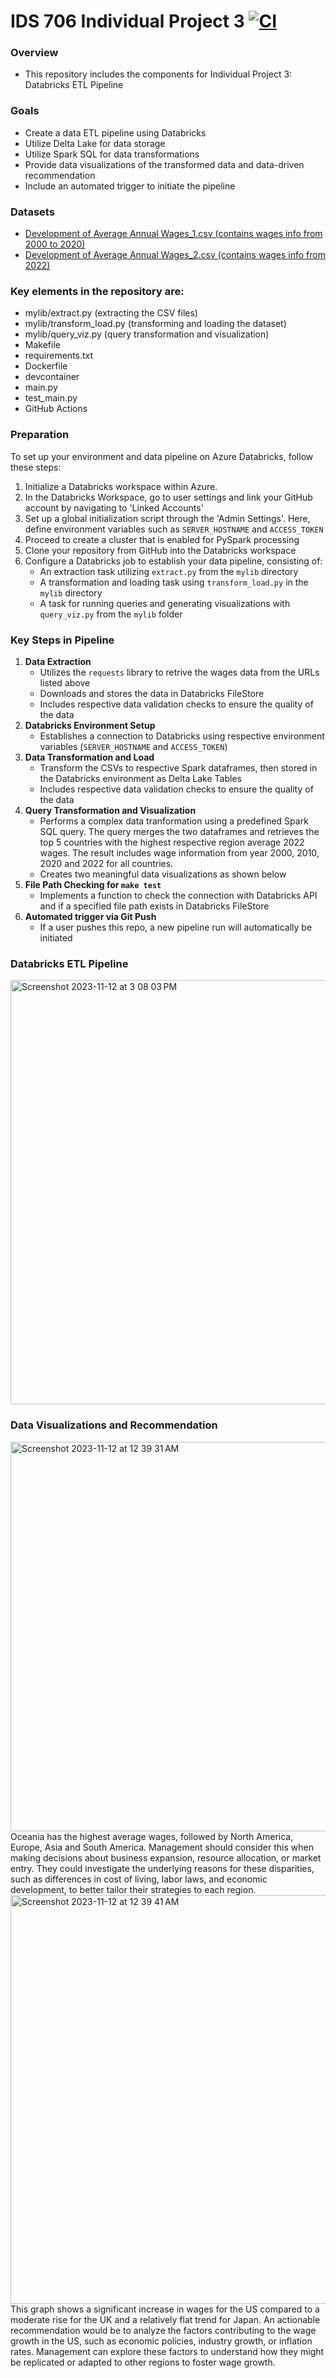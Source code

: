 # IDS 706 Individual Project 3 [![CI](https://github.com/nogibjj/Jaxon-Yue-Individual-Project-3/actions/workflows/cicd.yml/badge.svg)](https://github.com/nogibjj/Jaxon-Yue-Individual-Project-3/actions/workflows/cicd.yml)
### Overview
* This repository includes the components for Individual Project 3: Databricks ETL Pipeline

### Goals
* Create a data ETL pipeline using Databricks
* Utilize Delta Lake for data storage
* Utilize Spark SQL for data transformations
* Provide data visualizations of the transformed data and data-driven recommendation
* Include an automated trigger to initiate the pipeline

### Datasets
* [Development of Average Annual Wages_1.csv (contains wages info from 2000 to 2020)](https://raw.githubusercontent.com/nogibjj/Jaxon-Yue-Mini-Project-11/main/dataset/Development%20of%20Average%20Annual%20Wages_1.csv)
* [Development of Average Annual Wages_2.csv (contains wages info from 2022)](https://raw.githubusercontent.com/nogibjj/Jaxon-Yue-Mini-Project-11/main/dataset/Development%20of%20Average%20Annual%20Wages_2.csv)

### Key elements in the repository are:
* mylib/extract.py (extracting the CSV files)
* mylib/transform_load.py (transforming and loading the dataset)
* mylib/query_viz.py (query transformation and visualization)
* Makefile
* requirements.txt
* Dockerfile
* devcontainer
* main.py
* test_main.py
* GitHub Actions

### Preparation
To set up your environment and data pipeline on Azure Databricks, follow these steps:
1. Initialize a Databricks workspace within Azure.
2. In the Databricks Workspace, go to user settings and link your GitHub account by navigating to 'Linked Accounts'
3. Set up a global initialization script through the 'Admin Settings'. Here, define environment variables such as `SERVER_HOSTNAME` and `ACCESS_TOKEN`
4. Proceed to create a cluster that is enabled for PySpark processing
5. Clone your repository from GitHub into the Databricks workspace
6. Configure a Databricks job to establish your data pipeline, consisting of:
   * An extraction task utilizing `extract.py` from the `mylib` directory
   * A transformation and loading task using `transform_load.py` in the `mylib` directory
   * A task for running queries and generating visualizations with `query_viz.py` from the `mylib` folder

### Key Steps in Pipeline
1. **Data Extraction**
   * Utilizes the `requests` library to retrive the wages data from the URLs listed above
   * Downloads and stores the data in Databricks FileStore
   * Includes respective data validation checks to ensure the quality of the data
2. **Databricks Environment Setup**
   * Establishes a connection to Databricks using respective environment variables (`SERVER_HOSTNAME` and `ACCESS_TOKEN`)
3. **Data Transformation and Load**
   * Transform the CSVs to respective Spark dataframes, then stored in the Databricks environment as Delta Lake Tables
   * Includes respective data validation checks to ensure the quality of the data
4. **Query Transformation and Visualization**
   * Performs a complex data tranformation using a predefined Spark SQL query. The query merges the two dataframes and retrieves the top 5 countries with the highest respective region average 2022 wages. The result includes wage information from year 2000, 2010, 2020 and 2022 for all countries.
   * Creates two meaningful data visualizations as shown below
5. **File Path Checking for `make test`**
   * Implements a function to check the connection with Databricks API and if a specified file path exists in Databricks FileStore
6. **Automated trigger via Git Push**
   * If a user pushes this repo, a new pipeline run will automatically be initiated

### Databricks ETL Pipeline
<img width="679" alt="Screenshot 2023-11-12 at 3 08 03 PM" src="https://github.com/nogibjj/Jaxon-Yue-Mini-Project-11/assets/70416390/56bb2007-0803-4003-bcdc-b7f219b4db84">

### Data Visualizations and Recommendation
<img width="623" alt="Screenshot 2023-11-12 at 12 39 31 AM" src="https://github.com/nogibjj/Jaxon-Yue-Mini-Project-11/assets/70416390/5ac4f9d3-57d2-4e43-a2f5-8801caabe8f7">
Oceania has the highest average wages, followed by North America, Europe, Asia and South America. Management should consider this when making decisions about business expansion, resource allocation, or market entry. They could investigate the underlying reasons for these disparities, such as differences in cost of living, labor laws, and economic development, to better tailor their strategies to each region.
<img width="654" alt="Screenshot 2023-11-12 at 12 39 41 AM" src="https://github.com/nogibjj/Jaxon-Yue-Mini-Project-11/assets/70416390/5b6cbcae-e068-4470-828c-1da6d5d68a2e">
This graph shows a significant increase in wages for the US compared to a moderate rise for the UK and a relatively flat trend for Japan. An actionable recommendation would be to analyze the factors contributing to the wage growth in the US, such as economic policies, industry growth, or inflation rates. Management can explore these factors to understand how they might be replicated or adapted to other regions to foster wage growth.
